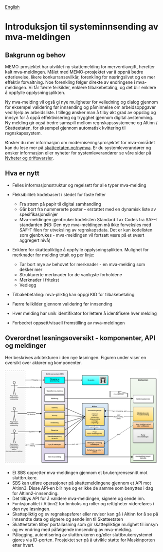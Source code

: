 [English](https://skatteetaten.github.io/mva-meldingen/frontpage_eng)

# Introduksjon til systeminnsending av mva-meldingen

## Bakgrunn og behov

MEMO-prosjektet har utviklet ny skattemelding for merverdiavgift, heretter kalt mva-meldingen. Målet med MEMO-prosjektet var å oppnå bedre etterlevelse, likere konkurransevilkår, forenkling for næringslivet og en mer effektiv forvaltning. Noe forenkling følger direkte av endringene i mva-meldingen. Vi får færre feilkilder, enklere tilbakebetaling, og det blir enklere å oppfylle opplysningsplikten.

Ny mva-melding vil også gi nye muligheter for veiledning og dialog gjennom for eksempel validering før innsending og påminnelse om arbeidsoppgaver ved hjelp av arbeidsliste. I tillegg ønsker man å tilby økt grad av oppslag og innsyn for å oppå effektivisering og trygghet gjennom digital avstemming. Ny melding gir også bedre samspill mellom regnskapssystemene og Altinn / Skatteetaten, for eksempel gjennom automatisk kvittering til regnskapssystem.

Ønsker du mer informasjon om moderniseringsprosjektet for mva-området kan du lese mer på [skatteetaten.no/nymva](http://skatteetaten.no/nymva).
Er du systemleverandører og ønsker informasjon eller nyheter for systemleverandører se våre sider på [Nyheter og driftsvarsler](https://skatteetaten.github.io/api-dokumentasjon/nyheter-og-driftsvarsler).

## Hva er nytt

- Felles informasjonsstruktur og regelsett for alle typer mva-melding
- Fleksibilitet: kodebasert i stedet for faste felter

  - Fra strøm på papir til digital samhandling
  - Går bort fra nummererte poster – erstattet med en dynamisk liste av spesifikasjonslinjer
  - Mva-meldingen gjenbruker kodelisten Standard Tax Codes fra SAF-T standarden (NB: Den nye mva-meldingen må ikke forveksles med SAF-T filen for utveksling av regnskapsdata. Det er kun kodelisten som gjenbrukes - mva-meldingen vil fortsatt være på et svært aggregert nivå)

- Enklere for skattepliktige å oppfylle opplysningsplikten. Mulighet for merknader for melding totalt og per linje:
  - Tar bort mye av behovet for merknader - en mva-melding som dekker mer
  - Strukturerte merknader for de vanligste forholdene
  - Merknader i fritekst
  - Vedlegg
- Tilbakebetaling: mva-pliktig kan oppgi KID for tilbakebetaling
- Færre feilkilder gjennom validering før innsending
- Hver melding har unik identifikator for lettere å identifisere hver melding
- Forbedret oppsett/visuell fremstilling av mva-meldingen

## Overordnet løsningsoversikt - komponenter, API og meldinger

Her beskrives arkitekturen i den nye løsningen. Figuren under viser en oversikt over aktører og komponenter.

![mva-meldingen_oversikt.png](mva-meldingen_oversikt.png)

- Et SBS oppretter mva-meldingen gjennom et brukergrensesnitt mot sluttbrukere.
- SBS kan utføre operasjoner på skattemeldingene gjennom et API mot Altinn3. Disse API-en blir nye og er ikke de samme som benyttes i dag for Altinn2-innsending.
- Det tilbys API for å validere mva-meldingen, signere og sende inn.
- Funksjonalitet i Altinn2 for Innboks og roller og rettigheter videreføres i den nye løsningen.
- Skattepliktig og ev regnskapsfører eller revisor kan gå i Altinn for å se på innsendte data og signere og sende inn til Skatteetaten
- Skatteetaten tilbyr portalløsning som gir skattepliktige mulighet til innsyn og ev endring med påfølgende innsending av mva-melding.
- Pålogging, autentisering av sluttbrukeren og/eller sluttbrukersystemet gjøres via ID-porten. Prosjektet ser på å utvikle støtte for Maskinporten etter hvert.
